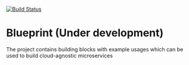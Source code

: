 [![Build Status](https://mzelasko.visualstudio.com/Shared/_apis/build/status/maciejzelasko.Blueprint?branchName=develop)](https://mzelasko.visualstudio.com/Shared/_build/latest?definitionId=1&branchName=develop)

# Blueprint (Under development)

The project contains building blocks with example usages which can be used to build cloud-agnostic microservices
